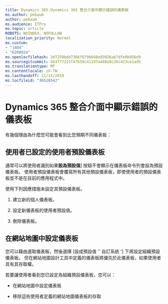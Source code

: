 ```yaml
---
title: Dynamics 365-Dynamics 365 整合介面中顯示錯誤的儀表板
ms.author: pebaum
author: pebaum
ms.audience: ITPro
ms.topic: article
ROBOTS: NOINDEX, NOFOLLOW
localization_priority: Normal
ms.custom:
- "1484"
- "6200024"
ms.openlocfilehash: 3d7258bdd7366f679b048e93926ab7dfe0b956d9
ms.sourcegitcommit: b43f77221f47b50c41197a448a9c26c423ce1ad5
ms.translationtype: MT
ms.contentlocale: zh-TW
ms.lasthandoff: 11/15/2019
ms.locfileid: "36528542"
---
```

# <a name="wrong-dashboard-shows-in-dynamics-365-unified-interface"></a>Dynamics 365 整合介面中顯示錯誤的儀表板

有幾個理由為什麼您可能會看到比您預期不同儀表板：

## <a name="the-user-has-set-a-user-default-dashboard"></a>使用者已設定的使用者預設儀表板 

通常可以將使用者識別如果**設為預設值**] 按鈕不會顯示在儀表板命令列會設為預設儀表板。 使用者預設儀表板會覆寫所有其他預設儀表板，即使使用者的預設儀表板並不是在目前的應用程式中。

使用下列因應措施未設定其預設儀表板。

1. 建立新的個人儀表板。

2. 設定新儀表板的使用者預設值。

3. 刪除儀表板。

## <a name="the-dashboard-is-set-in-the-sitemap"></a>在網站地圖中設定儀表板

您可以藉由選取儀表板，然後選擇 [設成預設值 '' 自訂系統 '] 下將設定組織預設儀表板。 但在網站地圖設計工具中定義的儀表板將優先於此儀表板，如果使用者具有其存取權。

若要讓使用者看到您已設定為組織預設儀表板，您可以：

* 在網站地圖中設定儀表板

* 移除這些使用者定義的網站地圖儀表板的存取
